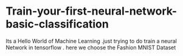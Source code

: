 # Train-your-first-neural-network-basic-classification
Its a Hello World of Machine Learning .just trying to do train a neural Network in tensorflow . here we choose the  Fashion MNIST Dataset
